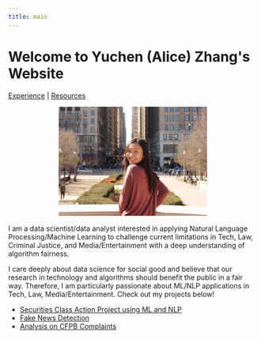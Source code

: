 ```yaml
---
title: main
---
```


# Welcome to Yuchen (Alice) Zhang's Website
 <a href="https://zycalice.github.io/experience">Experience</a> | <a href= "https://zycalice.github.io/resources">Resources</a>


<p align="center">
  <img src="./images/profile-pic.jpg" class="inline" width="300"/>
</p>

I am a data scientist/data analyst interested in applying Natural Language Processing/Machine Learning to challenge current limitations in Tech, Law, Criminal Justice, and Media/Entertainment with a deep understanding of algorithm fairness.

I care deeply about data science for social good and believe that our research in technology and algorithms should benefit the public in a fair way. Therefore, I am particularly passionate about ML/NLP applications in Tech, Law, Media/Entertainment. Check out my projects below!

- [Securities Class Action Project using ML and NLP](https://zycalice.github.io/securities-class-action/)
- [Fake News Detection](https://github.com/zycalice/fake-news-detection/blob/main/writeups/CIS520_Proposal.pdf)
- [Analysis on CFPB Complaints](https://zycalice.github.io/cfpb-complaints/)


